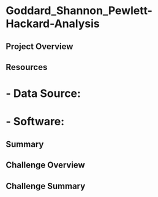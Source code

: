 # Goddard_Shannon_Pewlett-Hackard-Analysis
## Project Overview
## Resources
# - Data Source:
# - Software:
## Summary
## Challenge Overview
## Challenge Summary
